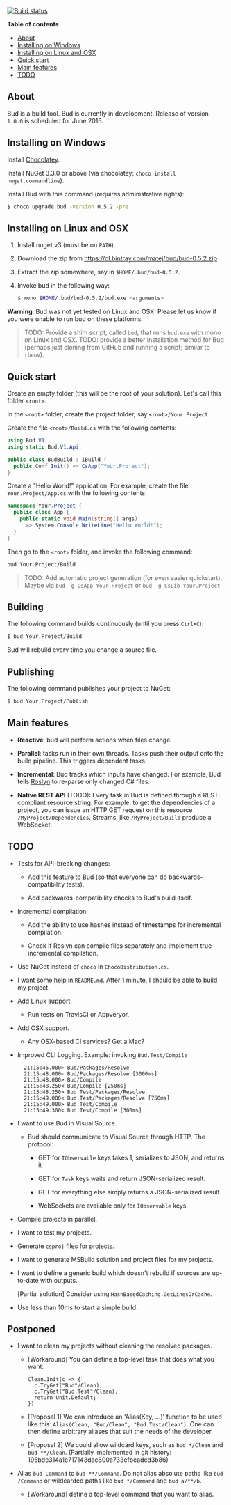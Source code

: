 [![Build status](https://ci.appveyor.com/api/projects/status/jn7wy4jo845boq52/branch/master?svg=true)](https://ci.appveyor.com/project/urbas/bud/branch/master)

__Table of contents__

* [About](#about)
* [Installing on Windows](#installing-on-windows)
* [Installing on Linux and OSX](#installing-on-linux-and-osx)
* [Quick start](#quick-start)
* [Main features](#main-features)
* [TODO](#todo)


## About

Bud is a build tool. Bud is currently in development. Release of version `1.0.0` is scheduled for June 2016.


## Installing on Windows

Install [Chocolatey](https://chocolatey.org/).

Install NuGet 3.3.0 or above (via chocolatey: `choco install nuget.commandline`).

Install Bud with this command (requires administrative rights):

```bash
$ choco upgrade bud -version 0.5.2 -pre
```


## Installing on Linux and OSX

1. Install nuget v3 (must be on `PATH`).

1. Download the zip from https://dl.bintray.com/matej/bud/bud-0.5.2.zip

1. Extract the zip somewhere, say in `$HOME/.bud/bud-0.5.2`.

1. Invoke bud in the following way:

    ```bash
    $ mono $HOME/.bud/bud-0.5.2/bud.exe <arguments>
    ```

__Warning__: Bud was not yet tested on Linux and OSX! Please let us know if you were unable to run bud on these platforms.

> TODO: Provide a shim script, called `bud`, that runs `bud.exe` with mono on Linux and OSX.
> TODO: provide a better installation method for Bud (perhaps just cloning from GitHub and running a script; similar to `rbenv`).


## Quick start

Create an empty folder (this will be the root of your solution). Let's call this folder `<root>`.

In the `<root>` folder, create the project folder, say `<root>/Your.Project`.

Create the file `<root>/Build.cs` with the following contents:

```csharp
using Bud.V1;
using static Bud.V1.Api;

public class BudBuild : IBuild {
  public Conf Init() => CsApp("Your.Project");
}
```

Create a "Hello World!" application. For example, create the file `Your.Project/App.cs` with
the following contents:

```csharp
namespace Your.Project {
  public class App {
    public static void Main(string[] args)
      => System.Console.WriteLine("Hello World!");
  }
}
```

Then go to the `<root>` folder, and invoke the following command:

```bash
bud Your.Project/Build
```

> TODO: Add automatic project generation (for even easier quickstart). Maybe via `bud -g CsApp Your.Project` or `bud -g CsLib Your.Project`

## Building

The following command builds continuously (until you press `Ctrl+C`):

```bash
$ bud Your.Project/Build
```

Bud will rebuild every time you change a source file.

## Publishing

The following command publishes your project to NuGet:

```bash
$ bud Your.Project/Publish
```


## Main features

- __Reactive__: bud will perform actions when files change.

- __Parallel__: tasks run in their own threads. Tasks push their output onto the build pipeline. This triggers dependent tasks.

- __Incremental__: Bud tracks which inputs have changed. For example, Bud tells [Roslyn](https://github.com/dotnet/roslyn) to re-parse only changed C# files.

- __Native REST API__ (TODO): Every task in Bud is defined through a REST-compliant resource string. For example, to get the dependencies of a project, you can issue an HTTP GET request on this resource `/MyProject/Dependencies`. Streams, like `/MyProject/Build` produce a WebSocket.


## TODO

- Tests for API-breaking changes:

    - Add this feature to Bud (so that everyone can do backwards-compatibility tests).

    - Add backwards-compatibility checks to Bud's build itself.

- Incremental compilation:

    - Add the ability to use hashes instead of timestamps for incremental compilation.

    - Check if Roslyn can compile files separately and implement true incremental compilation.

- Use NuGet instead of `choco` in `ChocoDistribution.cs`.

- I want some help in `README.md`. After 1 minute, I should be able to build my project.

- Add Linux support.

    - Run tests on TravisCI or Appveryor.

- Add OSX support.

    - Any OSX-based CI services? Get a Mac?

- Improved CLI Logging. Example: invoking `Bud.Test/Compile`

        21:15:45.000> Bud/Packages/Resolve
        21:15:48.000< Bud/Packages/Resolve [3000ms]
        21:15:48.000> Bud/Compile
        21:15:48.250< Bud/Compile [250ms]
        21:15:48.250> Bud.Test/Packages/Resolve
        21:15:49.000< Bud.Test/Packages/Resolve [750ms]
        21:15:49.000> Bud.Test/Compile
        21:15:49.300< Bud.Test/Compile [300ms]

- I want to use Bud in Visual Source.

    - Bud should communicate to Visual Source through HTTP. The protocol:

        - GET for `IObservable` keys takes 1, serializes to JSON, and returns it.

        - GET for `Task` keys waits and return JSON-serialized result.

        - GET for everything else simply returns a JSON-serialized result.

        - WebSockets are available only for `IObservable` keys.

- Compile projects in parallel.

- I want to test my projects.

- Generate `csproj` files for projects.

- I want to generate MSBuild solution and project files for my projects.

- I want to define a generic build which doesn't rebuild if sources are up-to-date with outputs.

    [Partial solution] Consider using `HashBasedCaching.GetLinesOrCache`.

- Use less than 10ms to start a simple build.

## Postponed

- I want to clean my projects without cleaning the resolved packages.

  - [Workaround] You can define a top-level task that does what you want:

        Clean.Init(c => {
          c.TryGet("Bud"/Clean);
          c.TryGet("Bud.Test"/Clean);
          return Unit.Default;
        })

  - [Proposal 1] We can introduce an 'Alias(Key, ...)' function to be used like this: `Alias(Clean, "Bud/Clean", "Bud.Test/Clean")`. One can then define arbitrary aliases that suit the needs of the developer.

  - [Proposal 2] We could allow wildcard keys, such as `bud */Clean` and `bud **/Clean`. (Partially implemented in git history: 195bde314a1e717143dac800a733efbcadcd3b86)

- Alias `bud Command` to `bud **/Command`. Do not alias absolute paths like `bud /Command` or wildcarded paths like `bud */Command` and `bud a/**/b`.

    - [Workaround] define a top-level command that you want to alias.
